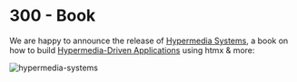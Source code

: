 # 300 - Book

We are happy to announce the release of [Hypermedia Systems](https://hypermedia.systems/), a book on how to build [Hypermedia-Driven Applications](https://htmx.org/essays/hypermedia-driven-applications/) using htmx & more:

![hypermedia-systems](https://github.com/user-attachments/assets/95c68eac-3e32-4b98-8031-1ea28b44ff41)
